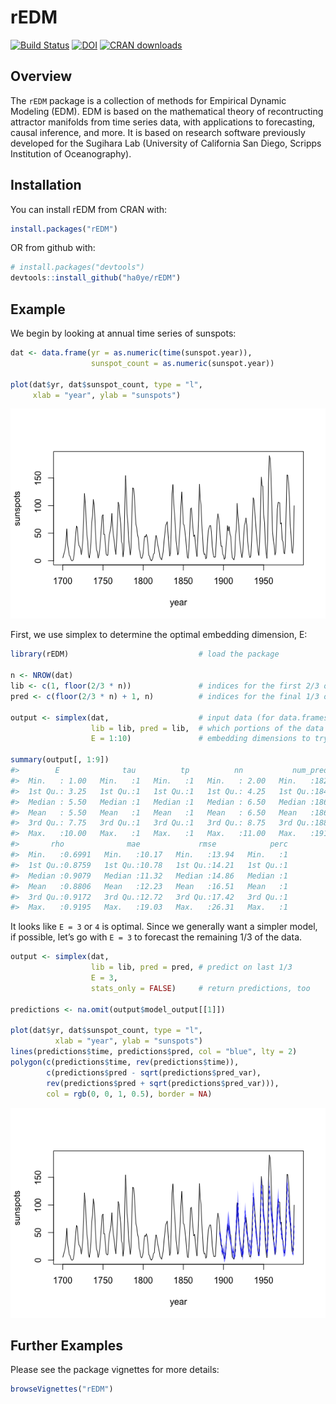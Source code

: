 
<!-- README.md is generated from README.Rmd. Please edit that file -->

# rEDM

[![Build
Status](https://travis-ci.org/ha0ye/rEDM.svg?branch=master)](https://travis-ci.org/ha0ye/rEDM)
[![DOI](https://zenodo.org/badge/DOI/10.5281/zenodo.596502.svg)](https://doi.org/10.5281/zenodo.596502)
[![CRAN
downloads](https://cranlogs.r-pkg.org/badges/grand-total/rEDM)](https://cran.rstudio.com/web/packages/rEDM/index.html)

## Overview

The `rEDM` package is a collection of methods for Empirical Dynamic
Modeling (EDM). EDM is based on the mathematical theory of recontructing
attractor manifolds from time series data, with applications to
forecasting, causal inference, and more. It is based on research
software previously developed for the Sugihara Lab (University of
California San Diego, Scripps Institution of Oceanography).

## Installation

You can install rEDM from CRAN with:

``` r
install.packages("rEDM")
```

OR from github with:

``` r
# install.packages("devtools")
devtools::install_github("ha0ye/rEDM")
```

## Example

We begin by looking at annual time series of sunspots:

``` r
dat <- data.frame(yr = as.numeric(time(sunspot.year)), 
                  sunspot_count = as.numeric(sunspot.year))

plot(dat$yr, dat$sunspot_count, type = "l", 
     xlab = "year", ylab = "sunspots")
```

![](README-sunspots-1.png)<!-- -->

First, we use simplex to determine the optimal embedding dimension, E:

``` r
library(rEDM)                             # load the package

n <- NROW(dat)
lib <- c(1, floor(2/3 * n))               # indices for the first 2/3 of the time series
pred <- c(floor(2/3 * n) + 1, n)          # indices for the final 1/3 of the time series

output <- simplex(dat,                    # input data (for data.frames, uses 2nd column)
                  lib = lib, pred = lib,  # which portions of the data to train and predict
                  E = 1:10)               # embedding dimensions to try

summary(output[, 1:9])
#>        E              tau          tp          nn           num_pred    
#>  Min.   : 1.00   Min.   :1   Min.   :1   Min.   : 2.00   Min.   :182.0  
#>  1st Qu.: 3.25   1st Qu.:1   1st Qu.:1   1st Qu.: 4.25   1st Qu.:184.2  
#>  Median : 5.50   Median :1   Median :1   Median : 6.50   Median :186.5  
#>  Mean   : 5.50   Mean   :1   Mean   :1   Mean   : 6.50   Mean   :186.5  
#>  3rd Qu.: 7.75   3rd Qu.:1   3rd Qu.:1   3rd Qu.: 8.75   3rd Qu.:188.8  
#>  Max.   :10.00   Max.   :1   Max.   :1   Max.   :11.00   Max.   :191.0  
#>       rho              mae             rmse            perc  
#>  Min.   :0.6991   Min.   :10.17   Min.   :13.94   Min.   :1  
#>  1st Qu.:0.8759   1st Qu.:10.78   1st Qu.:14.21   1st Qu.:1  
#>  Median :0.9079   Median :11.32   Median :14.86   Median :1  
#>  Mean   :0.8806   Mean   :12.23   Mean   :16.51   Mean   :1  
#>  3rd Qu.:0.9172   3rd Qu.:12.72   3rd Qu.:17.42   3rd Qu.:1  
#>  Max.   :0.9195   Max.   :19.03   Max.   :26.31   Max.   :1
```

It looks like `E = 3` or `4` is optimal. Since we generally want a
simpler model, if possible, let’s go with `E = 3` to forecast the
remaining 1/3 of the data.

``` r
output <- simplex(dat,
                  lib = lib, pred = pred, # predict on last 1/3
                  E = 3, 
                  stats_only = FALSE)     # return predictions, too

predictions <- na.omit(output$model_output[[1]])

plot(dat$yr, dat$sunspot_count, type = "l", 
          xlab = "year", ylab = "sunspots")
lines(predictions$time, predictions$pred, col = "blue", lty = 2)
polygon(c(predictions$time, rev(predictions$time)), 
        c(predictions$pred - sqrt(predictions$pred_var), 
        rev(predictions$pred + sqrt(predictions$pred_var))), 
        col = rgb(0, 0, 1, 0.5), border = NA)
```

![](README-unnamed-chunk-3-1.png)<!-- -->

## Further Examples

Please see the package vignettes for more details:

``` r
browseVignettes("rEDM")
```
